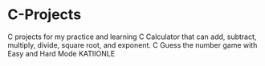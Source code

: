# C-Projects
C projects for my practice and learning
C Calculator that can add, subtract, multiply, divide, square root, and exponent.
C Guess the number game with Easy and Hard Mode
KATIIONLE
